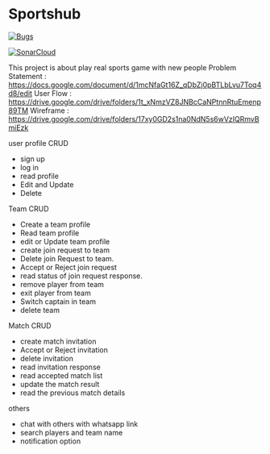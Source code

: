# Sportshub 

[![Bugs](https://sonarcloud.io/api/project_badges/measure?project=fssa-batch3_alagappan.kumaravel__web_project&metric=bugs)](https://sonarcloud.io/summary/new_code?id=fssa-batch3_alagappan.kumaravel__web_project)

[![SonarCloud](https://sonarcloud.io/images/project_badges/sonarcloud-black.svg)](https://sonarcloud.io/summary/new_code?id=fssa-batch3_alagappan.kumaravel__web_project)

This project is about play real sports game with new people
Problem Statement : https://docs.google.com/document/d/1mcNfaGt16Z_qDbZj0pBTLbLvu7Toq4d8/edit
User Flow : https://drive.google.com/drive/folders/1t_xNmzVZ8JNBcCaNPtnnRtuEmenp89TM
Wireframe : https://drive.google.com/drive/folders/17xy0GD2s1na0NdN5s6wVzIQRmvBmiEzk

user profile CRUD
* sign up
* log in
* read profile
* Edit and Update
* Delete 

Team CRUD 

* Create a team profile
* Read team profile
* edit or Update team profile
* create join request to team
* Delete join Request to team.
* Accept or Reject join request
* read status of join request response.
* remove player from team 
* exit player from team
* Switch captain in team
* delete team


Match CRUD

* create match invitation
* Accept or Reject invitation
* delete invitation
* read invitation response 
* read accepted match list
* update the match result 
* read the previous match details

others
* chat with others with whatsapp link
* search players and team name
* notification option
